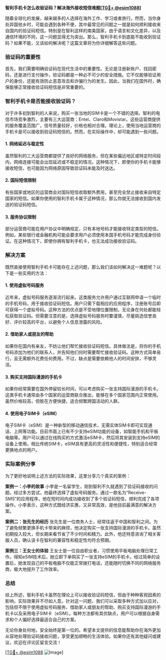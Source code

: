 **智利手机卡怎么收验证码？解决海外接收短信难题[[TG💪+ @esim1088](https://t.me/s/esim1088)]**

随着全球化的发展，越来越多的人选择在海外工作、学习或者旅行。然而，当你身处异国他乡时，可能会遇到各种不便，其中最常见的问题之一就是如何顺利接收来自国内的验证码短信。特别是在智利这样的南美国家，由于语言和文化差异，以及通信环境的不同，这一问题显得尤为突出。那么，智利手机卡到底能不能收到验证码？如果不能，又该如何解决呢？这篇文章将为你详细解答这些问题。

### 验证码的重要性

首先，我们需要明确验证码在现代生活中的重要性。无论是注册新账户、找回密码，还是进行支付操作，验证码都是一种必不可少的安全措施。它不仅能够验证用户的身份，还能有效防止恶意攻击和诈骗行为的发生。因此，当我们在国外时，确保能够正常接收验证码短信是非常重要的。

### 智利手机卡是否能接收验证码？

对于许多初到智利的人来说，购买一张当地的SIM卡是一个不错的选择。智利的电信市场竞争激烈，主要有三大运营商：Entel、Claro和Movistar。这些运营商提供的服务覆盖范围广，信号质量较好，价格也相对合理。理论上，使用当地运营商的手机卡是可以接收到验证码短信的。然而，在实际操作中，却可能遇到一些问题。

#### 1. 网络延迟与稳定性
虽然智利的三大运营商都提供了良好的网络服务，但在某些偏远地区或特定时间段内，网络连接可能会出现延迟或不稳定的情况。这种情况下，即使你的手机卡能够接收短信，也可能因为网络原因导致验证码未能及时送达。

#### 2. 国际短信限制
有些国家或地区的运营商会对国际短信收取额外费用，甚至完全禁止接收来自特定国家的短信。如果你使用的智利手机卡属于这种情况，那么你就无法接收到国内发送的验证码短信。

#### 3. 服务协议限制
部分运营商可能在用户协议中明确规定，只有本地号码才能接收特定类型的短信。例如，某些银行或金融机构可能会要求用户必须使用本国手机号码才能完成身份验证。在这种情况下，即使你拥有智利手机卡，也无法成功接收验证码。

### 解决方案

既然直接使用智利手机卡可能存在上述问题，那么我们该如何解决这一难题呢？以下是一些实用的方法：

#### 1. 使用虚拟号码服务
近年来，虚拟号码服务逐渐流行起来。这类服务允许用户通过互联网申请一个临时的手机号码，用于接收验证码短信。用户只需下载相应的应用程序，注册账号后即可获得一个虚拟号码。这种方法的优点是不受地理位置限制，无论身在何处都能轻松获取验证码。但需要注意的是，选择虚拟号码服务时要谨慎，尽量挑选信誉良好、评价较高的平台，以避免个人信息泄露的风险。

#### 2. 借助家人或朋友的帮助
如果你在国内有亲友，不妨让他们帮忙接收验证码短信。具体做法是，将你的手机号码添加为他们的联系人，并告知他们何时需要帮忙接收验证码。这种方式简单易行，且无需额外花费任何费用。不过，缺点是需要依赖他人的时间安排，不够灵活。

#### 3. 购买支持国际漫游的手机卡
如果你经常需要在国外停留较长时间，可以考虑购买一张支持国际漫游的手机卡。这类手机卡通常由多个国家的运营商联合推出，能够在多个国家范围内正常使用。虽然价格较高，但胜在方便快捷，适合频繁跨国活动的人群。

#### 4. 使用电子SIM卡（eSIM）
电子SIM卡（eSIM）是一种新型的移动通信技术，无需实体SIM卡即可实现通话、上网等功能。目前市面上已有不少支持eSIM功能的设备，如智能手机和平板电脑等。用户可以通过在线购买的方式激活eSIM卡，然后将其安装到支持eSIM的设备上使用。相比传统SIM卡，eSIM具有更高的灵活性和便捷性，特别适合经常更换地点的用户。

### 实际案例分享

为了更好地说明上述方法的实际效果，这里分享几个真实的案例：

**案例一：小李的故事**
小李是一名留学生，刚到智利不久就遇到了验证码接收的问题。经过多方尝试，他最终选择了虚拟号码服务。通过一款名为“Receive-SMS”的应用程序，他在短时间内成功接收到了多个验证码短信，顺利完成了各项操作。小李表示，这种方式既经济实惠，又非常高效，是他目前最满意的解决方案。

**案例二：张先生的经历**
张先生是一位商务人士，经常往返于中国和智利之间。为了避免频繁更换手机卡带来的麻烦，他决定购买一张支持国际漫游的手机卡。虽然初期投入较大，但长期来看节省了不少时间和精力。此外，他还特意咨询了相关客服人员，确认该卡在智利的兼容性和稳定性均符合预期。

**案例三：王女士的体验**
王女士是一位自由职业者，习惯使用平板电脑处理日常工作。得知eSIM技术后，她立即下单购买了一张支持eSIM的手机卡。经过简单的设置后，她发现自己的平板电脑不仅能正常拨打电话，还能随时切换不同的网络服务商，极大地提升了工作效率。

### 总结

综上所述，智利手机卡虽然在理论上可以接收验证码短信，但由于种种客观因素的影响，实际效果并不尽如人意。针对这一问题，我们可以采取多种方式加以应对，包括但不限于使用虚拟号码服务、借助家人或朋友的帮助、购买支持国际漫游的手机卡以及采用电子SIM卡（eSIM）。每种方法都有其优缺点，用户可以根据自身需求和个人偏好选择最适合自己的方案。

无论你身处何地，安全始终是第一位的。希望本文提供的信息能帮助你在海外更加从容地处理验证码接收问题，享受更加顺畅的生活体验。如果你还有其他疑问或建议，欢迎在评论区留言交流！

[[TG💪+ @esim1088](https://t.me/s/esim1088) ![Image](https://i.postimg.cc/4NQfJmqS/Snipaste-2025-05-13-00-14-12.png)]